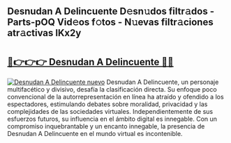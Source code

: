 ## Desnudan A Delincuente D𝚎sn𝚞dos filtr𝚊dos - Parts-pOQ Vid𝚎os f𝚘tos - N𝚞evas filtr𝚊ciones atr𝚊ctivas lKx2y

# <h2><a href="http://mb4dtrg.tromn.icu/?c=Desnudan+A+Delincuente">🔗👉👉👉 Desnudan A Delincuente 🔗🔗</a></h2>

[![Desnudan A Delincuente nuevo](https://i.imgur.com/pEAQMta.gif)](http://mb4dtrg.tromn.icu/?c=Desnudan+A+Delincuente)
Desnudan A Delincuente, un personaje multifacético y divisivo, desafía la clasificación directa. Su enfoque poco convencional de la autorrepresentación en línea ha atraído y ofendido a los espectadores, estimulando debates sobre moralidad, privacidad y las complejidades de las sociedades virtuales. Independientemente de sus esfuerzos futuros, su influencia en el ámbito digital es innegable. Con un compromiso inquebrantable y un encanto innegable, la presencia de Desnudan A Delincuente en el mundo virtual es incontenible.
